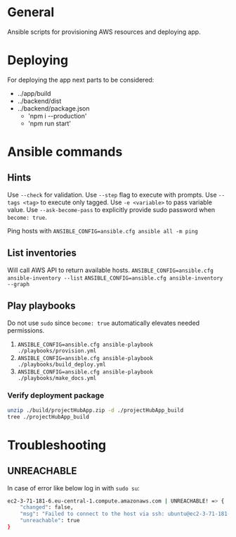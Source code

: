 # General
Ansible scripts for provisioning AWS resources and deploying app.

# Deploying
For deploying the app next parts to be considered:
- ../app/build
- ../backend/dist
- ../backend/package.json
  - 'npm i --production'
  - 'npm run start'

# Ansible commands
## Hints
Use `--check` for validation.
Use `--step` flag to execute with prompts.
Use `--tags <tag>` to execute only tagged.
Use `-e <variable>` to pass variable value.
Use `--ask-become-pass` to explicitly provide sudo password when `become: true`.

Ping hosts with `ANSIBLE_CONFIG=ansible.cfg ansible all -m ping`

## List inventories
Will call AWS API to return available hosts.
`ANSIBLE_CONFIG=ansible.cfg ansible-inventory --list`
`ANSIBLE_CONFIG=ansible.cfg ansible-inventory --graph`

## Play playbooks
Do not use `sudo` since `become: true` automatically elevates needed permissions.
1. `ANSIBLE_CONFIG=ansible.cfg ansible-playbook ./playbooks/provision.yml`
2. `ANSIBLE_CONFIG=ansible.cfg ansible-playbook ./playbooks/build_deploy.yml`
3. `ANSIBLE_CONFIG=ansible.cfg ansible-playbook ./playbooks/make_docs.yml`

### Verify deployment package
```bash
unzip ./build/projectHubApp.zip -d ./projectHubApp_build
tree ./projectHubApp_build
```


# Troubleshooting

## UNREACHABLE

In case of error like below log in with `sudo su`:
```bash
ec2-3-71-181-6.eu-central-1.compute.amazonaws.com | UNREACHABLE! => {
    "changed": false,
    "msg": "Failed to connect to the host via ssh: ubuntu@ec2-3-71-181-6.eu-central-1.compute.amazonaws.com: Permission denied (publickey).",
    "unreachable": true
}
```